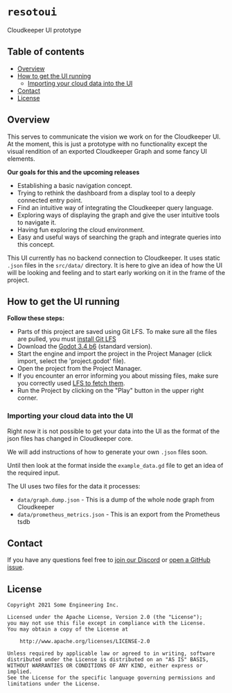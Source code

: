 # `resotoui`
Cloudkeeper UI prototype


## Table of contents

* [Overview](#overview)
* [How to get the UI running](#overview)
    * [Importing your cloud data into the UI](#importing-your-cloud-data-into-the-ui)
* [Contact](#contact)
* [License](#license)


## Overview
This serves to communicate the vision we work on for the Cloudkeeper UI.
At the moment, this is just a prototype with no functionality except the visual rendition of an exported Cloudkeeper Graph and some fancy UI elements.

**Our goals for this and the upcoming releases**
 - Establishing a basic navigation concept.
 - Trying to rethink the dashboard from a display tool to a deeply connected entry point.
 - Find an intuitive way of integrating the Cloudkeeper query language.
 - Exploring ways of displaying the graph and give the user intuitive tools to navigate it.
 - Having fun exploring the cloud environment.
 - Easy and useful ways of searching the graph and integrate queries into this concept.

This UI currently has no backend connection to Cloudkeeper. It uses static `.json` files in the `src/data/` directory.
It is here to give an idea of how the UI will be looking and feeling and to start early working on it in the frame of the project.


## How to get the UI running
**Follow these steps:**
- Parts of this project are saved using Git LFS. To make sure all the files are pulled, you must [install Git LFS](https://docs.github.com/en/repositories/working-with-files/managing-large-files/installing-git-large-file-storage)
- Download the [Godot 3.4 b6](https://downloads.tuxfamily.org/godotengine/3.4/beta6/) (standard version).
- Start the engine and import the project in the Project Manager (click import, select the 'project.godot' file).
- Open the project from the Project Manager.
- If you encounter an error informing you about missing files, make sure you correctly used [LFS to fetch them](https://www.atlassian.com/git/tutorials/git-lfs#fetching-history).
- Run the Project by clicking on the "Play" button in the upper right corner.


### Importing your cloud data into the UI
Right now it is not possible to get your data into the UI as the format of the json files has changed in Cloudkeeper core.

We will add instructions of how to generate your own `.json` files soon.

Until then look at the format inside the `example_data.gd` file to get an idea of the required input.

The UI uses two files for the data it processes:
- `data/graph.dump.json` - This is a dump of the whole node graph from Cloudkeeper
- `data/prometheus_metrics.json` - This is an export from the Prometheus tsdb


## Contact
If you have any questions feel free to [join our Discord](https://discord.gg/someengineering) or [open a GitHub issue](https://github.com/someengineering/cloudkeeper/issues/new).


## License
```
Copyright 2021 Some Engineering Inc.

Licensed under the Apache License, Version 2.0 (the "License");
you may not use this file except in compliance with the License.
You may obtain a copy of the License at

    http://www.apache.org/licenses/LICENSE-2.0

Unless required by applicable law or agreed to in writing, software
distributed under the License is distributed on an "AS IS" BASIS,
WITHOUT WARRANTIES OR CONDITIONS OF ANY KIND, either express or implied.
See the License for the specific language governing permissions and
limitations under the License.
```
